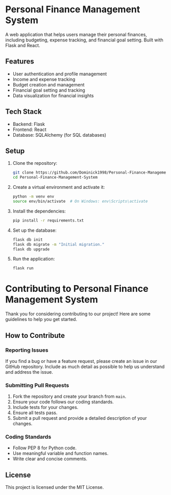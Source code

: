 # Personal Finance Management System

A web application that helps users manage their personal finances, including budgeting, expense tracking, and financial goal setting. Built with Flask and React.

## Features

- User authentication and profile management
- Income and expense tracking
- Budget creation and management
- Financial goal setting and tracking
- Data visualization for financial insights

## Tech Stack

- Backend: Flask
- Frontend: React
- Database: SQLAlchemy (for SQL databases)

## Setup

1. Clone the repository:
   ```bash
   git clone https://github.com/Dominick1998/Personal-Finance-Management-System.git
   cd Personal-Finance-Management-System
   ```

2. Create a virtual environment and activate it:
   ```bash
   python -m venv env
   source env/bin/activate  # On Windows: env\Scripts\activate
   ```

3. Install the dependencies:
   ```bash
   pip install -r requirements.txt
   ```

4. Set up the database:
   ```bash
   flask db init
   flask db migrate -m "Initial migration."
   flask db upgrade
   ```

5. Run the application:
   ```bash
   flask run
   ```

# Contributing to Personal Finance Management System

Thank you for considering contributing to our project! Here are some guidelines to help you get started.

## How to Contribute

### Reporting Issues

If you find a bug or have a feature request, please create an issue in our GitHub repository. Include as much detail as possible to help us understand and address the issue.

### Submitting Pull Requests

1. Fork the repository and create your branch from `main`.
2. Ensure your code follows our coding standards.
3. Include tests for your changes.
4. Ensure all tests pass.
5. Submit a pull request and provide a detailed description of your changes.

### Coding Standards

- Follow PEP 8 for Python code.
- Use meaningful variable and function names.
- Write clear and concise comments.

## License

This project is licensed under the MIT License.
